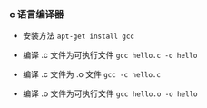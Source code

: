 ### c 语言编译器
* 安装方法 `apt-get install gcc`

* 编译 .c 文件为可执行文件 `gcc hello.c -o hello`

* 编译 .c 文件为 .o 文件 `gcc -c hello.c`
* 编译 .o 文件为可执行文件 `gcc hello.o -o hello`